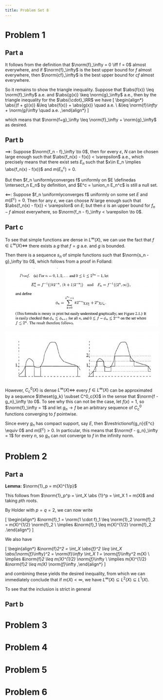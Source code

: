 ```yaml
---
title: Problem Set 8
---
```


# Problem 1

## Part a

It follows from the definition that $\norm{f}_\infty = 0 \iff f = 0$ almost everywhere, and if $\norm{f}_\infty$ is the best upper bound for $f$ almost everywhere, then $\norm{cf}_\infty$ is the best upper bound for $cf$ almost everywhere. 

So it remains to show the triangle inequality. Suppose that $\abs{f(x)} \leq \norm{f}_\infty$ a.e. and $\abs{g(x)} \keq \norm{g}_\infty$ a.e., then by the triangle inequality for the $\abs{\cdot}_\RR$ we have
\[
\begin{align*}
\abs{(f + g)(x)} &\leq \abs{f(x)} + \abs{g(x)} \quad a.e. \\
&\leq \norm{f}_\infty + \norm{g}_\infty \quad a.e.
,\end{align*}
\]

which means that $\norm{f+g}_\infty \leq \norm{f}_\infty + \norm{g}_\infty$ as desired.

## Part b

$\implies$: Suppose $\norm{f_n - f}_\infty \to 0$, then for every $\varepsilon$, $N$ can be chosen large enough such that $\abs{f_n(x) - f(x)} < \varepsilon$ a.e., which precisely means that there exist sets $E_n$ such that $x\in E_n \implies \abs{f_n(x) - f(x)}$ and $m(E_n^c) = 0$. 

But then $f_n \uniformlyconverges f$ uniformly on $E \definedas \intersect_n E_n$ by definition, and $E^c = \union_n E_n^c$ is still a null set.

$\impliedby$: Suppose $f_n \uniformlyconverges f$ uniformly on some set $E$ and $m(E^c) = 0$. Then for any $\varepsilon$, we can choose $N$ large enough such that $\abs{f_n(x) - f(x)} < \varepsilon$ on $E$; but then $\varepsilon$ is an upper bound for $f_n - f$ almost everywhere, so $\norm{f_n - f}_\infty < \varepsilon \to 0$.

## Part c

To see that simple functions are dense in $L^\infty(X)$, we can use the fact that $f\in L^\infty(X) \iff$ there exists a $g$ that $f=g$ a.e. and $g$ is bounded. 

Then there is a sequence $s_n$ of simple functions such that $\norm{s_n - g}_\infty \to 0$, which follows from a proof in Folland:

![](2019-11-20-22-52-43.png)

![](2019-11-20-22-52-04.png)

However, $C^0_c(X)$ is dense $L^\infty(X) \iff$ every $f \in L^\infty(X)$ can be approximated by a sequence $\theset{g_k} \subset C^0_c(X)$ in the sense that $\norm{f - g_n}_\infty \to 0$. To see why this can not be the case, let $f(x) = 1$, so $\norm{f}_\infty = 1$ and let $g_n \to f$ be an arbitrary sequence of $C^0_c$ functions converging to $f$ pointwise. 

Since every $g_n$ has compact support, say $E$, then $\restrictionof{g_n}{E^c} \equiv 0$ and $m(E^c) > 0$. In particular, this means that $\norm{f - g_n}_\infty = 1$ for every $n$, so $g_n$ can not converge to $f$ in the infinity norm.

# Problem 2

## Part a

**Lemma:** $\norm{1}_p = m(X)^{1/p}$

This follows from $\norm{1}_p^p = \int_X \abs {1}^p = \int_X 1 = m(X)$ and taking $p$th roots.


By Holder with $p=q=2$, we can now write

\[
\begin{align*}
&\norm{f}_1 = \norm{1 \cdot f}_1 \leq \norm{1}_2 \norm{f}_2 = m(X)^{1/2} \norm{f}_2 \\
\implies &\norm{f}_1 \leq m(X)^{1/2} \norm{f}_2
.\end{align*}
\]

We also have 

\[
\begin{align*}
&\norm{f}_2^2 = \int_X \abs{f}^2 \leq \int_X \abs{\norm{f}_\infty}^2 = \norm{f}_\infty \int_X 1 = \norm{f}_\infty^2 m(X) \\
\implies &\norm{f}_2 \leq m(X)^{1/2} \norm{f}_\infty \\
\implies m(X)^{1/2} &\norm{f}_2 \leq m(X) \norm{f}_\infty
,\end{align*}
\]

and combining these yields the desired inequality, from which we can immediately conclude that if $m(X) < \infty$, we have $L^\infty(X) \subseteq L^2(X) \subseteq L^1(X)$.

To see that the inclusion is strict in general

## Part b

# Problem 3

# Problem 4

# Problem 5

# Problem 6